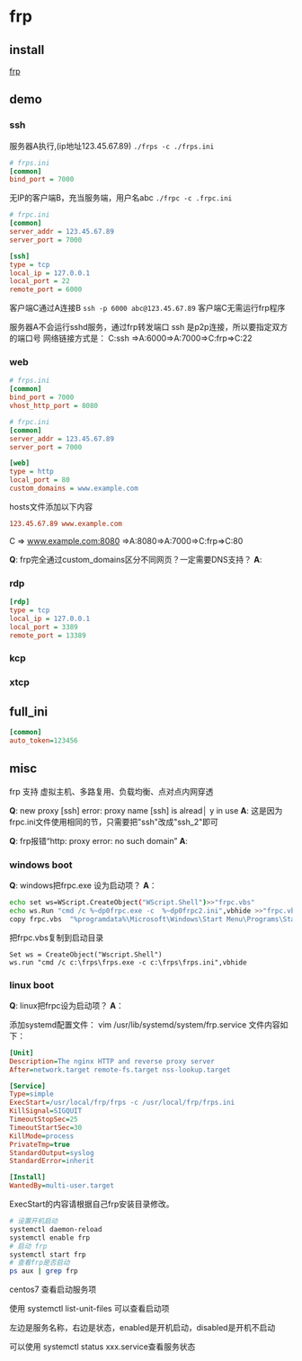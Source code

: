 # frp


## install
[frp](https://github.com/fatedier/frp/releases)

## demo

### ssh


服务器A执行,(ip地址123.45.67.89)
`./frps -c ./frps.ini`

``` ini
# frps.ini
[common]
bind_port = 7000
```

无IP的客户端B，充当服务端，用户名abc
`./frpc -c .frpc.ini`
``` ini
# frpc.ini
[common]
server_addr = 123.45.67.89
server_port = 7000

[ssh]
type = tcp
local_ip = 127.0.0.1
local_port = 22
remote_port = 6000
```


客户端C通过A连接B
`ssh -p 6000 abc@123.45.67.89`
客户端C无需运行frp程序


服务器A不会运行sshd服务，通过frp转发端口
ssh 是p2p连接，所以要指定双方的端口号
网络链接方式是：
C:ssh =>A:6000=>A:7000=>C:frp=>C:22

### web

``` ini
# frps.ini
[common]
bind_port = 7000
vhost_http_port = 8080
```

``` ini
# frpc.ini
[common]
server_addr = 123.45.67.89
server_port = 7000

[web]
type = http
local_port = 80
custom_domains = www.example.com
```

hosts文件添加以下内容
``` ini
123.45.67.89 www.example.com
```

C => www.example.com:8080 =>A:8080=>A:7000=>C:frp=>C:80

**Q**: frp完全通过custom_domains区分不同网页？一定需要DNS支持？
**A**: 


### rdp
``` ini
[rdp]
type = tcp
local_ip = 127.0.0.1
local_port = 3389
remote_port = 13389
```
### kcp

### xtcp

## full_ini

``` ini
[common]
auto_token=123456
```

## misc
frp 支持 虚拟主机、多路复用、负载均衡、点对点内网穿透

**Q**: new proxy [ssh] error: proxy name [ssh] is alread│ y in use
**A**: 这是因为frpc.ini文件使用相同的节，只需要把"ssh"改成"ssh_2"即可

**Q**: frp报错“http: proxy error: no such domain”
**A**: 

### windows boot

**Q**: windows把frpc.exe 设为启动项？
**A**：
``` bash
echo set ws=WScript.CreateObject("WScript.Shell")>>"frpc.vbs"
echo ws.Run "cmd /c %~dp0frpc.exe -c  %~dp0frpc2.ini",vbhide >>"frpc.vbs"
copy frpc.vbs  "%programdata%\Microsoft\Windows\Start Menu\Programs\Startup"
```

把frpc.vbs复制到启动目录
``` vbs
Set ws = CreateObject("Wscript.Shell")
ws.run "cmd /c c:\frps\frps.exe -c c:\frps\frps.ini",vbhide
```

### linux boot

**Q**: linux把frpc设为启动项？
**A**：

添加systemd配置文件：
vim /usr/lib/systemd/system/frp.service
文件内容如下：
``` ini
[Unit]
Description=The nginx HTTP and reverse proxy server
After=network.target remote-fs.target nss-lookup.target

[Service]
Type=simple
ExecStart=/usr/local/frp/frps -c /usr/local/frp/frps.ini
KillSignal=SIGQUIT
TimeoutStopSec=25
TimeoutStartSec=30
KillMode=process
PrivateTmp=true
StandardOutput=syslog
StandardError=inherit

[Install]
WantedBy=multi-user.target
```

ExecStart的内容请根据自己frp安装目录修改。
``` bash
# 设置开机启动
systemctl daemon-reload
systemctl enable frp
# 启动 frp
systemctl start frp
# 查看frp是否启动
ps aux | grep frp
```


centos7 查看启动服务项

使用 systemctl list-unit-files 可以查看启动项 

左边是服务名称，右边是状态，enabled是开机启动，disabled是开机不启动

可以使用 systemctl status xxx.service查看服务状态